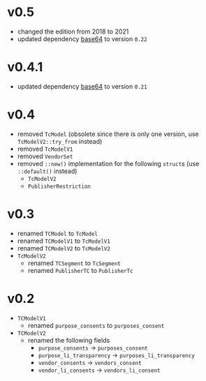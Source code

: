 # v0.5

* changed the edition from 2018 to 2021
* updated dependency [base64](https://crates.io/crates/base64) to version `0.22`

# v0.4.1

* updated dependency [base64](https://crates.io/crates/base64) to version `0.21`

# v0.4

* removed `TcModel` (obsolete since there is only one version, use `TcModelV2::try_from` instead)
* removed `TcModelV1`
* removed `VendorSet`
* removed `::new()` implementation for the following `struct`s (use `::default()` instead)
    * `TcModelV2`
    * `PublisherRestriction`

# v0.3

* renamed `TCModel` to `TcModel`
* renamed `TCModelV1` to `TcModelV1`
* renamed `TCModelV2` to `TcModelV2`
* `TcModelV2`
    * renamed `TCSegment` to `TcSegment`
    * renamed `PublisherTC` to `PublisherTc`

# v0.2

* `TCModelV1`
    * renamed `purpose_consents` to `purposes_consent`
* `TCModelV2`
    * renamed the following fields
        * `purpose_consents` -> `purposes_consent`
        * `purpose_li_transparency` -> `purposes_li_transparency`
        * `vendor_consents` -> `vendors_consent`
        * `vendor_li_consents` -> `vendors_li_consent`
